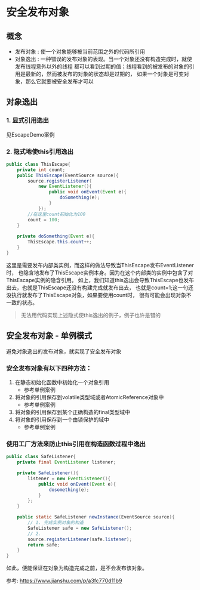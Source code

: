 # 安全发布对象
## 概念
* 发布对象 : 使一个对象能够被当前范围之外的代码所引用
* 对象逸出 : 一种错误的发布对象的表现。当一个对象还没有构造完成时，就使发布线程意外以外的线程
都可以看到过期的值；线程看到的被发布的对象的引用是最新的，然而被发布的对象的状态却是过期的，
如果一个对象是可变对象，那么它就要被安全发布才可以
## 对象逸出
### 1. 显式引用逸出
见EscapeDemo案例
### 2. 隐式地使this引用逸出
```java
public class ThisEscape{
    private int count;
    public ThisEscape(EventSource source){
        source.registerListener(
            new EventListener(){
                public void onEvent(Event e){
                    doSomething(e);
                }
            });
        //在这里count初始化为100
        count = 100;
    }
    
    private doSomething(Event e){
        ThisEscape.this.count++;
    }
}
```
这里是需要发布内部类实例，而这样的做法导致当ThisEscape发布EventListener时，
也隐含地发布了ThisEscape实例本身。因为在这个内部类的实例中包含了对ThisEscape实例的隐含引用。
如上，我们知道this逸出会导致ThisEscape也发布出去，也就是ThisEscape还没有构建完成就发布出去，
也就是count=1;这一句还没执行就发布了ThisEscape对象，如果要使用count时，
很有可能会出现对象不一致的状态。
> 无法用代码实现上述隐式使this逸出的例子，例子也许是错的
## 安全发布对象 - 单例模式
避免对象逸出的发布对象，就实现了安全发布对象

### 安全发布对象有以下四种方法：
1. 在静态初始化函数中初始化一个对象引用
   * 参考单例案例
2. 将对象的引用保存到volatile类型域或者AtomicReference对象中
   * 参考单例案例
3. 将对象的引用保存到某个正确构造的final类型域中
4. 将对象的引用保存到一个由锁保护的域中
   * 参考单例案例

### 使用工厂方法来防止this引用在构造函数过程中逸出

```java
public class SafeListener{
    private final EventListener listener;

    private SafeListener(){
        listener = new EventListener(){
            public void onEvent(Event e){
                dosomething(e);
            }
        };
    }

    public static SafeListener newInstance(EventSource source){
        // 1. 完成实例对象的构造
        SafeListener safe = new SafeListener();
        // 2. 
        source.registerListener(safe.listener);
        return safe;
    }
}
```
如此，便能保证在对象为构造完成之前，是不会发布该对象。






参考: https://www.jianshu.com/p/a3fc770d11b9